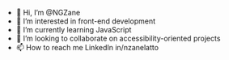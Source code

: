 - 👋 Hi, I’m @NGZane
- 👀 I’m interested in front-end development
- 🌱 I’m currently learning JavaScript
- 💞️ I’m looking to collaborate on accessibility-oriented projects
- 📫 How to reach me LinkedIn in/nzanelatto

<!---
NGZane/NGZane is a ✨ special ✨ repository because its `README.md` (this file) appears on your GitHub profile.
You can click the Preview link to take a look at your changes.
--->
